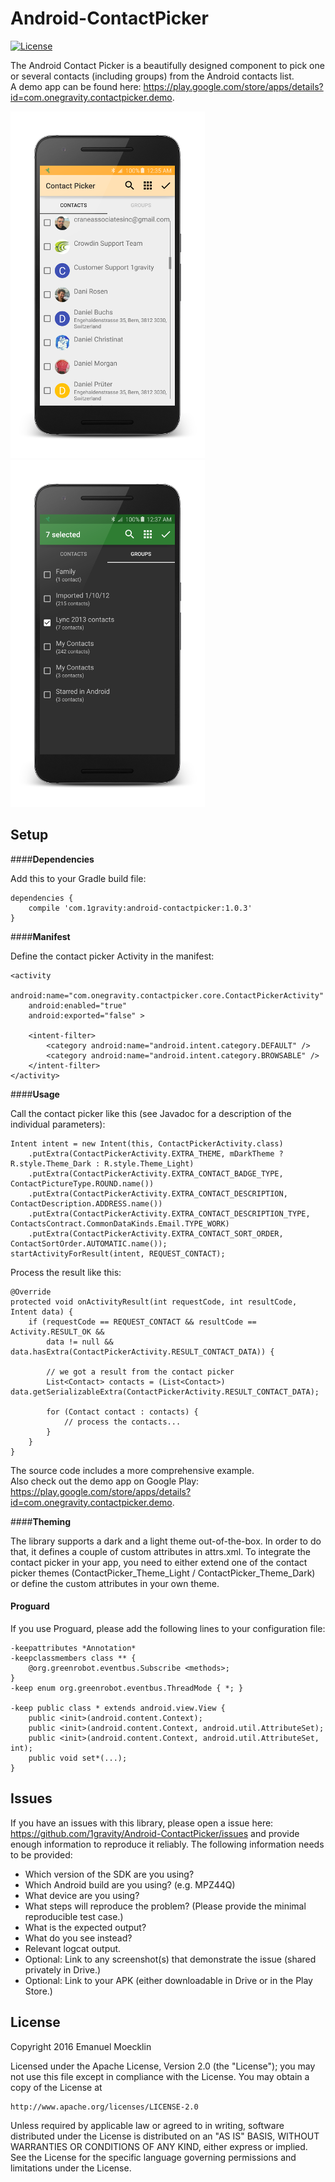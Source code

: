 # Android-ContactPicker

[![License](https://img.shields.io/badge/license-Apache%202-blue.svg)](https://www.apache.org/licenses/LICENSE-2.0)

The Android Contact Picker is a beautifully designed component to pick one or several contacts (including groups) from the Android contacts list.<br>
A demo app can be found here: https://play.google.com/store/apps/details?id=com.onegravity.contactpicker.demo.

![Contact picker light theme](art/contact_list_light_framed_small.png?raw=true "Contact picker light theme")
![Contact picker dark theme](art/groups_list_dark_framed_small.png?raw=true "Contact picker dark theme")

Setup
-----

####**Dependencies**

Add this to your Gradle build file:
```
dependencies {
    compile 'com.1gravity:android-contactpicker:1.0.3'
}
```

####**Manifest**

Define the contact picker Activity in the manifest:
```
<activity
    android:name="com.onegravity.contactpicker.core.ContactPickerActivity"
    android:enabled="true"
    android:exported="false" >

    <intent-filter>
        <category android:name="android.intent.category.DEFAULT" />
        <category android:name="android.intent.category.BROWSABLE" />
    </intent-filter>
</activity>
```

####**Usage**

Call the contact picker like this (see Javadoc for a description of the individual parameters):
```
Intent intent = new Intent(this, ContactPickerActivity.class)
    .putExtra(ContactPickerActivity.EXTRA_THEME, mDarkTheme ? R.style.Theme_Dark : R.style.Theme_Light)
    .putExtra(ContactPickerActivity.EXTRA_CONTACT_BADGE_TYPE, ContactPictureType.ROUND.name())
    .putExtra(ContactPickerActivity.EXTRA_CONTACT_DESCRIPTION, ContactDescription.ADDRESS.name())
    .putExtra(ContactPickerActivity.EXTRA_CONTACT_DESCRIPTION_TYPE, ContactsContract.CommonDataKinds.Email.TYPE_WORK)
    .putExtra(ContactPickerActivity.EXTRA_CONTACT_SORT_ORDER, ContactSortOrder.AUTOMATIC.name());
startActivityForResult(intent, REQUEST_CONTACT);
```

Process the result like this:
```
@Override
protected void onActivityResult(int requestCode, int resultCode, Intent data) {
    if (requestCode == REQUEST_CONTACT && resultCode == Activity.RESULT_OK &&
        data != null && data.hasExtra(ContactPickerActivity.RESULT_CONTACT_DATA)) {
        
        // we got a result from the contact picker
        List<Contact> contacts = (List<Contact>) data.getSerializableExtra(ContactPickerActivity.RESULT_CONTACT_DATA);

        for (Contact contact : contacts) {
            // process the contacts...
        }
    }
}
```

The source code includes a more comprehensive example.<br>Also check out the demo app on Google Play: https://play.google.com/store/apps/details?id=com.onegravity.contactpicker.demo.

####**Theming**

The library supports a dark and a light theme out-of-the-box. In order to do that, it defines a
couple of custom attributes in attrs.xml.
To integrate the contact picker in your app, you need to either extend one of the contact picker
themes (ContactPicker_Theme_Light / ContactPicker_Theme_Dark) or define the custom attributes in
your own theme.

#### **Proguard**

If you use Proguard, please add the following lines to your configuration file:
```
-keepattributes *Annotation*
-keepclassmembers class ** {
    @org.greenrobot.eventbus.Subscribe <methods>;
}
-keep enum org.greenrobot.eventbus.ThreadMode { *; }

-keep public class * extends android.view.View {
    public <init>(android.content.Context);
    public <init>(android.content.Context, android.util.AttributeSet);
    public <init>(android.content.Context, android.util.AttributeSet, int);
    public void set*(...);
}
```

Issues
------

If you have an issues with this library, please open a issue here: https://github.com/1gravity/Android-ContactPicker/issues and provide enough information to reproduce it reliably. The following information needs to be provided:

* Which version of the SDK are you using?
* Which Android build are you using? (e.g. MPZ44Q)
* What device are you using?
* What steps will reproduce the problem? (Please provide the minimal reproducible test case.)
* What is the expected output?
* What do you see instead?
* Relevant logcat output.
* Optional: Link to any screenshot(s) that demonstrate the issue (shared privately in Drive.)
* Optional: Link to your APK (either downloadable in Drive or in the Play Store.)

License
-------

Copyright 2016 Emanuel Moecklin

Licensed under the Apache License, Version 2.0 (the "License");
you may not use this file except in compliance with the License.
You may obtain a copy of the License at

    http://www.apache.org/licenses/LICENSE-2.0

Unless required by applicable law or agreed to in writing, software
distributed under the License is distributed on an "AS IS" BASIS,
WITHOUT WARRANTIES OR CONDITIONS OF ANY KIND, either express or implied.
See the License for the specific language governing permissions and
limitations under the License.
